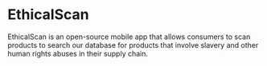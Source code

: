 # EthicalScan
EthicalScan is an open-source mobile app that allows consumers to scan products to search our database for products that involve slavery and other human rights abuses in their supply chain.
